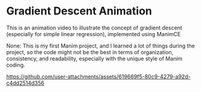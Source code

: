 # Gradient Descent Animation
This is an animation video to illustrate the concept of gradient descent (especially for simple linear regression), implemented using ManimCE

None: This is my first Manim project, and I learned a lot of things during the project, so the code might not be the best in terms of organization, consistency, and readability, especially with the unique style of Manim coding.

https://github.com/user-attachments/assets/619669f5-80c9-4279-a92d-c4dd2514d356
